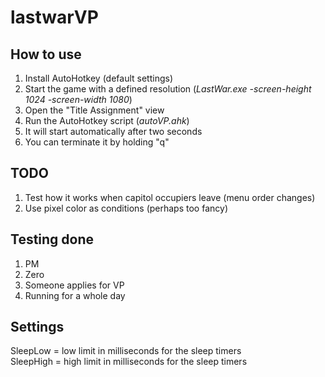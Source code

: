 # lastwarVP

## How to use
1) Install AutoHotkey (default settings)
2) Start the game with a defined resolution (_LastWar.exe -screen-height 1024 -screen-width 1080_)
3) Open the "Title Assignment" view
4) Run the AutoHotkey script (_autoVP.ahk_)
6) It will start automatically after two seconds
7) You can terminate it by holding "q"

## TODO

1) Test how it works when capitol occupiers leave (menu order changes)
2) Use pixel color as conditions (perhaps too fancy)

## Testing done

1) PM
2) Zero
3) Someone applies for VP
4) Running for a whole day

## Settings

SleepLow = low limit in milliseconds for the sleep timers\
SleepHigh = high limit in milliseconds for the sleep timers
